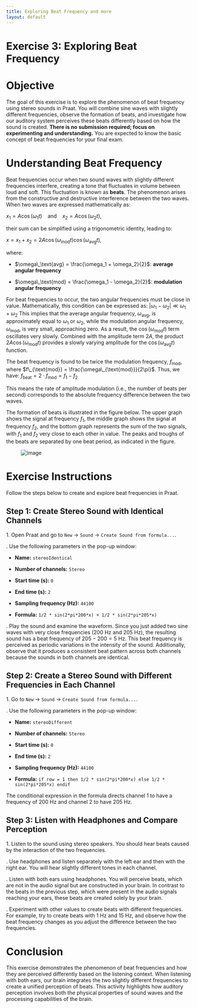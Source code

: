 ```yaml
---
title: Exploring Beat Frequency and more
layout: default
---
```


# Exercise 3: Exploring Beat Frequency
# Objective

The goal of this exercise is to explore the phenomenon of beat frequency
using stereo sounds in Praat. You will combine sine waves with slightly
different frequencies, observe the formation of beats, and investigate
how our auditory system perceives these beats differently based on how
the sound is created. **There is no submission required; focus on
experimenting and understanding.** You are expected to know the basic
concept of beat frequencies for your final exam.

# Understanding Beat Frequency

Beat frequencies occur when two sound waves with slightly different
frequencies interfere, creating a tone that fluctuates in volume between
loud and soft. This fluctuation is known as **beats**. The phenomenon
arises from the constructive and destructive interference between the
two waves.  
When two waves are expressed mathematically as:

*x*<sub>1</sub> = *A*cos (*ω*<sub>1</sub>*t*)  and  *x*<sub>2</sub> = *A*cos (*ω*<sub>2</sub>*t*),

their sum can be simplified using a trigonometric identity, leading to:

*x* = *x*<sub>1</sub> + *x*<sub>2</sub> = 2*A*cos (*ω*<sub>mod</sub>*t*)cos (*ω*<sub>avg</sub>*t*),

where:

-   $\omega\_\text{avg} = \frac{\omega_1 + \omega_2}{2}$: **average
    angular frequency**

-   $\omega\_\text{mod} = \frac{\omega_1 - \omega_2}{2}$: **modulation
    angular frequency**

For beat frequencies to occur, the two angular frequencies must be close
in value. Mathematically, this condition can be expressed as:
\|*ω*<sub>1</sub> − *ω*<sub>2</sub>\| ≪ *ω*<sub>1</sub> + *ω*<sub>2</sub>
This implies that the average angular frequency, *ω*<sub>avg</sub>, is
approximately equal to *ω*<sub>1</sub> or *ω*<sub>2</sub>, while the
modulation angular frequency, *ω*<sub>mod</sub>, is very small,
approaching zero. As a result, the cos (*ω*<sub>mod</sub>*t*) term
oscillates very slowly. Combined with the amplitude term 2*A*, the
product 2*A*cos (*ω*<sub>mod</sub>*t*) provides a slowly varying
amplitude for the cos (*ω*<sub>avg</sub>*t*) function.

The beat frequency is found to be twice the modulation frequency,
*f*<sub>mod</sub>, where
$f\_{\text{mod}} = \frac{\omega\_{\text{mod}}}{2\pi}$. Thus, we have:
*f*<sub>beat</sub> = 2 ⋅ *f*<sub>mod</sub> = *f*<sub>1</sub> − *f*<sub>2</sub>

This means the rate of amplitude modulation (i.e., the number of beats
per second) corresponds to the absolute frequency difference between the
two waves.

The formation of beats is illustrated in the figure below. The upper
graph shows the signal at frequency *f*<sub>1</sub>, the middle graph
shows the signal at frequency *f*<sub>2</sub>, and the bottom graph
represents the sum of the two signals, with *f*<sub>1</sub> and
*f*<sub>2</sub> very close to each other in value. The peaks and troughs
of the beats are separated by one beat period, as indicated in the
figure.

<figure id="fig:beat">
<p><img src="beat-phenomenon.png" alt="image" /> <span id="fig:beat"
data-label="fig:beat"></span></p>
</figure>

# Exercise Instructions

Follow the steps below to create and explore beat frequencies in Praat.

## Step 1: Create Stereo Sound with Identical Channels

1\. Open Praat and go to `New` → `Sound` →
`Create Sound from formula...`.

. Use the following parameters in the pop-up window:

-   **Name:** `stereoIdentical`

-   **Number of channels:** `Stereo`

-   **Start time (s):** `0`

-   **End time (s):** `2`

-   **Sampling frequency (Hz):** `44100`

-   **Formula:**
    `1/2 * sin(2*pi*200*x) + 1/2 * sin(2*pi*205*x)`

. Play the sound and examine the waveform. Since you just added two sine
waves with very close frequencies (200 Hz and 205 Hz), the resulting
sound has a beat frequency of 205 − 200 = 5 Hz. This beat frequency is
perceived as periodic variations in the intensity of the sound.
Additionally, observe that it produces a consistent beat pattern across
both channels because the sounds in both channels are identical.

## Step 2: Create a Stereo Sound with Different Frequencies in Each Channel

1\. Go to `New` → `Sound` → `Create Sound from formula...`.

. Use the following parameters in the pop-up window:

-   **Name:** `stereoDifferent`

-   **Number of channels:** `Stereo`

-   **Start time (s):** `0`

-   **End time (s):** `2`

-   **Sampling frequency (Hz):** `44100`

-   **Formula:**
    `if row = 1 then 1/2 * sin(2*pi*200*x) else 1/2 * sin(2*pi*205*x) endif`

The conditional expression in the formula directs channel 1 to have a
frequency of 200 Hz and channel 2 to have 205 Hz.

## Step 3: Listen with Headphones and Compare Perception

1\. Listen to the sound using stereo speakers. You should hear beats
caused by the interaction of the two frequencies.

. Use headphones and listen separately with the left ear and then with
the right ear. You will hear slightly different tones in each channel.

. Listen with both ears using headphones. You will perceive beats, which
are not in the audio signal but are constructed in your brain. In
contrast to the beats in the previous step, which were present in the
audio signals reaching your ears, these beats are created solely by your
brain.

. Experiment with other values to create beats with different
frequencies. For example, try to create beats with 1 Hz and 15 Hz, and
observe how the beat frequency changes as you adjust the difference
between the two frequencies.

# Conclusion

This exercise demonstrates the phenomenon of beat frequencies and how
they are perceived differently based on the listening context. When
listening with both ears, our brain integrates the two slightly
different frequencies to create a unified perception of beats. This
activity highlights how auditory perception involves both the physical
properties of sound waves and the processing capabilities of the brain.
